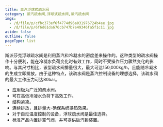 ```yaml
---
title: 蒸汽浮球式疏水阀
category: 蒸汽疏水阀,浮球式疏水阀,蒸汽疏水阀
imgs:
  - /d/file/p/cfbc373ef6f4774d96a031976724b4ae.jpg
  - /d/file/p/6f6d61da676cb747b7e49346fa5f1c11.jpg
aside: false
outline: false
pageType: list
---
```


斯派莎克浮球疏水阀是利用蒸汽和冷凝水的密度差来操作的。这种类型的疏水阀操作十分便利，能在冷凝水负荷变化时有效工作，同时不受操作压力骤然变化的影响。与其尺寸相比，该型疏水阀排量很大，最大可达150,000kg/h，且能随冷凝水的生成立即排放。由于这种特点，该疏水阀是蒸汽控制设备的理想选择。该疏水阀的最大工作压力可达80bar。

- 应用极为广泛的疏水阀。
- 可在高低冷凝水负荷下高效工作。
- 结构紧凑。
- 连续排放，且排量大-确保系统换热效果。
- 对于自动温度控制的设备，浮球疏水阀是最佳选择。
- 标准产品内置排空气阀，并可提供破汽锁装置。

<AllProducts category="蒸汽疏水阀,浮球式疏水阀" />
